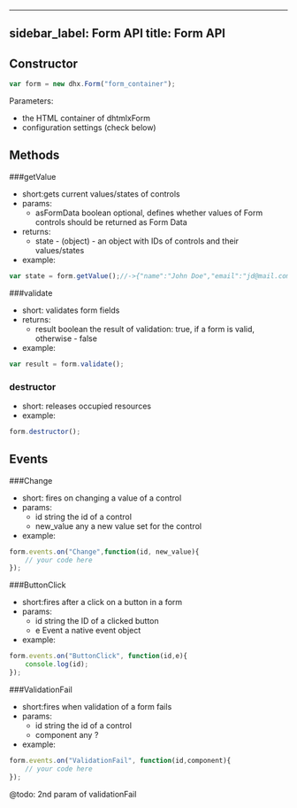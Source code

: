 
---
sidebar_label: Form API
title: Form API
---          

Constructor
----------------

~~~js
var form = new dhx.Form("form_container");
~~~

Parameters:

- the HTML container of dhtmlxForm
- configuration settings (check below)

Methods
-------------

###getValue

- short:gets current values/states of controls
- params:
	- asFormData	boolean		optional, defines whether values of Form controls should be returned as Form Data
- returns:
	- state - (object) - an object with IDs of controls and their values/states
- example:
~~~js
var state = form.getValue();//->{"name":"John Doe","email":"jd@mail.com", "agree":true}
~~~

###validate

- short: validates form fields
- returns:
	- result	boolean 	the result of validation: true, if a form is valid, otherwise - false
- example:
~~~js
var result = form.validate();
~~~

### destructor

- short: releases occupied resources
- example:
~~~js
form.destructor();
~~~

Events
---------------

###Change 

- short: fires on changing a value of a control
- params:
	- id			string		the id of a control
    - new_value		any			a new value set for the control
- example:
~~~js
form.events.on("Change",function(id, new_value){
	// your code here
});
~~~
	
###ButtonClick 

- short:fires after a click on a button in a form
- params:
	- id 	string	 	the ID of a clicked button
    - e 	Event 		a native event object
- example:
~~~js
form.events.on("ButtonClick", function(id,e){
    console.log(id);
});
~~~

###ValidationFail 

- short:fires when validation of a form fails
- params:
	- id				string		the id of a control
    - component			any			?
- example:
~~~js
form.events.on("ValidationFail", function(id,component){
    // your code here
});
~~~

@todo:
2nd param of validationFail